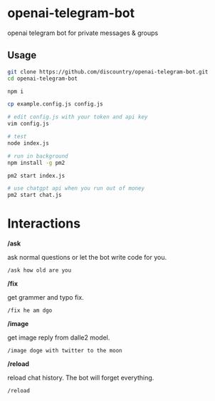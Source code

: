 # openai-telegram-bot

openai telegram bot for private messages &amp; groups

## Usage

```bash
git clone https://github.com/discountry/openai-telegram-bot.git
cd openai-telegram-bot

npm i

cp example.config.js config.js

# edit config.js with your token and api key
vim config.js

# test
node index.js

# run in background
npm install -g pm2

pm2 start index.js

# use chatgpt api when you run out of money
pm2 start chat.js
```

# Interactions

**/ask**

ask normal questions or let the bot write code for you.

```
/ask how old are you
```

**/fix**

get grammer and typo fix.

```
/fix he am dgo
```

**/image**

get image reply from dalle2 model.

```
/image doge with twitter to the moon
```

**/reload**

reload chat history. The bot will forget everything.

```
/reload
```
